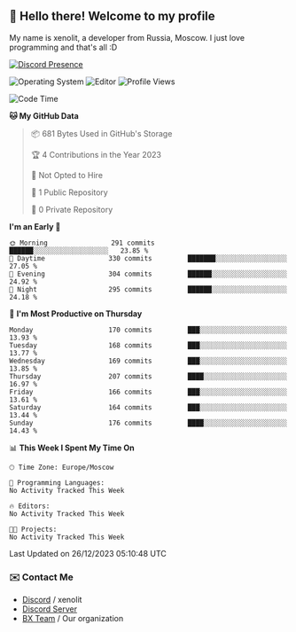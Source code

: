 ## :wave: Hello there! Welcome to my profile

My name is xenolit, a developer from Russia, Moscow. I just love programming and that's all :D

[![Discord Presence](https://lanyard.cnrad.dev/api/982885434315120653)](https://discord.com/users/982885434315120653)

![Operating System](https://img.shields.io/badge/OS-Mac%20OS%20-informational?style=for-the-badge&logo=MacOS&logoColor=white&color=007ec6)
![Editor](https://img.shields.io/badge/Editor-JetBrains%20IDEs-informational?style=for-the-badge&logo=JetBrains&logoColor=white&color=007ec6)
![Profile Views](https://komarev.com/ghpvc/?username=Xenolit&color=blue&style=for-the-badge)

<!--START_SECTION:waka-->
![Code Time](http://img.shields.io/badge/Code%20Time-25%20hrs%2013%20mins-blue)

**🐱 My GitHub Data** 

> 📦 681 Bytes Used in GitHub's Storage 
 > 
> 🏆 4 Contributions in the Year 2023
 > 
> 🚫 Not Opted to Hire
 > 
> 📜 1 Public Repository 
 > 
> 🔑 0 Private Repository 
 > 
**I'm an Early 🐤** 

```text
🌞 Morning                291 commits         ██████░░░░░░░░░░░░░░░░░░░   23.85 % 
🌆 Daytime                330 commits         ███████░░░░░░░░░░░░░░░░░░   27.05 % 
🌃 Evening                304 commits         ██████░░░░░░░░░░░░░░░░░░░   24.92 % 
🌙 Night                  295 commits         ██████░░░░░░░░░░░░░░░░░░░   24.18 % 
```
📅 **I'm Most Productive on Thursday** 

```text
Monday                   170 commits         ███░░░░░░░░░░░░░░░░░░░░░░   13.93 % 
Tuesday                  168 commits         ███░░░░░░░░░░░░░░░░░░░░░░   13.77 % 
Wednesday                169 commits         ███░░░░░░░░░░░░░░░░░░░░░░   13.85 % 
Thursday                 207 commits         ████░░░░░░░░░░░░░░░░░░░░░   16.97 % 
Friday                   166 commits         ███░░░░░░░░░░░░░░░░░░░░░░   13.61 % 
Saturday                 164 commits         ███░░░░░░░░░░░░░░░░░░░░░░   13.44 % 
Sunday                   176 commits         ████░░░░░░░░░░░░░░░░░░░░░   14.43 % 
```


📊 **This Week I Spent My Time On** 

```text
🕑︎ Time Zone: Europe/Moscow

💬 Programming Languages: 
No Activity Tracked This Week

🔥 Editors: 
No Activity Tracked This Week

🐱‍💻 Projects: 
No Activity Tracked This Week
```


 Last Updated on 26/12/2023 05:10:48 UTC
<!--END_SECTION:waka-->

### ✉️ Contact Me

- [Discord](https://discord.com/users/982885434315120653) / xenolit
- [Discord Server](https://discord.gg/p7cxhw7E2M)
- [BX Team](https://github.com/BX-Team) / Our organization
